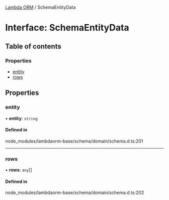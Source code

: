 [Lambda ORM](../README.md) / SchemaEntityData

# Interface: SchemaEntityData

## Table of contents

### Properties

- [entity](SchemaEntityData.md#entity)
- [rows](SchemaEntityData.md#rows)

## Properties

### entity

• **entity**: `string`

#### Defined in

node_modules/lambdaorm-base/schema/domain/schema.d.ts:201

___

### rows

• **rows**: `any`[]

#### Defined in

node_modules/lambdaorm-base/schema/domain/schema.d.ts:202
